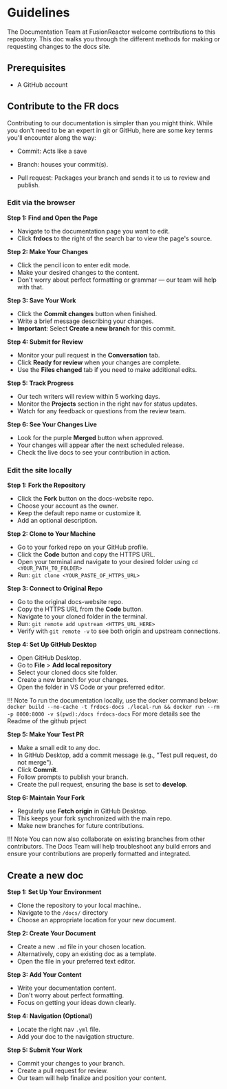 # Guidelines

The Documentation Team at FusionReactor welcome contributions to this repository. This doc walks you through the different methods for making or requesting changes to the docs site. 

## Prerequisites

* A GitHub account

## Contribute to the FR docs

Contributing to our documentation is simpler than you might think. While you don't need to be an expert in git or GitHub, here are some key terms you'll encounter along the way:

* Commit: Acts like a save

* Branch: houses your commit(s).

* Pull request: Packages your branch and sends it to us to review and publish.

### Edit via the browser

**Step 1: Find and Open the Page**

- Navigate to the documentation page you want to edit.
- Click **frdocs** to the right of the search bar to view the page's source.


**Step 2: Make Your Changes**

- Click the pencil icon to enter edit mode.
- Make your desired changes to the content.
- Don't worry about perfect formatting or grammar — our team will help with that.

**Step 3: Save Your Work**

- Click the **Commit changes** button when finished.
- Write a brief message describing your changes.
- **Important**: Select **Create a new branch** for this commit.

**Step 4: Submit for Review**

- Monitor your pull request in the **Conversation** tab.
- Click **Ready for review** when your changes are complete.
- Use the **Files changed** tab if you need to make additional edits.

**Step 5: Track Progress**

- Our tech writers will review within 5 working days.
- Monitor the **Projects** section in the right nav for status updates.
- Watch for any feedback or questions from the review team.

**Step 6: See Your Changes Live**

- Look for the purple **Merged** button when approved.
- Your changes will appear after the next scheduled release.
- Check the live docs to see your contribution in action.


### Edit the site locally


**Step 1: Fork the Repository**

- Click the **Fork** button on the docs-website repo.
- Choose your account as the owner.
- Keep the default repo name or customize it.
- Add an optional description.

**Step 2: Clone to Your Machine**

- Go to your forked repo on your GitHub profile.
- Click the **Code** button and copy the HTTPS URL.
- Open your terminal and navigate to your desired folder using `cd <YOUR_PATH_TO_FOLDER>`
- Run: `git clone <YOUR_PASTE_OF_HTTPS_URL>`

**Step 3: Connect to Original Repo**

- Go to the original docs-website repo.
- Copy the HTTPS URL from the **Code** button.
- Navigate to your cloned folder in the terminal.
- Run: `git remote add upstream <HTTPS_URL_HERE>`
- Verify with `git remote -v` to see both origin and upstream connections.

**Step 4: Set Up GitHub Desktop**

- Open GitHub Desktop.
- Go to **File** > **Add local repository**
- Select your cloned docs site folder.
- Create a new branch for your changes.
- Open the folder in VS Code or your preferred editor.

!!! Note
    To run the documentation locally, use the docker command below:
    ```docker build --no-cache -t frdocs-docs ./local-run && docker run --rm -p 8000:8000 -v $(pwd):/docs frdocs-docs```
    For more details see the Readme of the github prject

**Step 5: Make Your Test PR**

- Make a small edit to any doc.
- In GitHub Desktop, add a commit message (e.g., "Test pull request, do not merge").
- Click **Commit**.
- Follow prompts to publish your branch.
- Create the pull request, ensuring the base is set to **develop**.

**Step 6: Maintain Your Fork**

- Regularly use **Fetch origin** in GitHub Desktop.
- This keeps your fork synchronized with the main repo.
- Make new branches for future contributions.

!!! Note
    You can now also collaborate on existing branches from other contributors. The Docs Team will help troubleshoot any build errors and ensure your contributions are properly formatted and integrated.

## Create a new doc

**Step 1: Set Up Your Environment**

- Clone the repository to your local machine..
- Navigate to the `/docs/` directory
- Choose an appropriate location for your new document.

**Step 2: Create Your Document**

- Create a new `.md` file in your chosen location.
- Alternatively, copy an existing doc as a template.
- Open the file in your preferred text editor.

**Step 3: Add Your Content**

- Write your documentation content.
- Don't worry about perfect formatting.
- Focus on getting your ideas down clearly.

**Step 4: Navigation (Optional)**

- Locate the right nav `.yml` file.
- Add your doc to the navigation structure.

**Step 5: Submit Your Work**

- Commit your changes to your branch.
- Create a pull request for review.
- Our team will help finalize and position your content.







